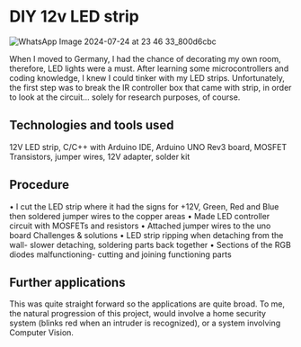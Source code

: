 # DIY 12v LED strip

![WhatsApp Image 2024-07-24 at 23 46 33_800d6cbc](https://github.com/user-attachments/assets/98a5ce74-fe57-4076-ae6d-708169471df1)

When I moved to Germany, I had the chance of decorating my own room, therefore, LED lights were a must. After learning some microcontrollers and coding knowledge, I knew I could tinker with my LED strips. Unfortunately, the first step was to break the IR controller box that came with strip, in order to look at the circuit… solely for research purposes, of course. 

## Technologies and tools used
12V LED strip, C/C++ with Arduino IDE, Arduino UNO Rev3 board, MOSFET Transistors, jumper wires, 12V adapter, solder kit 
## Procedure 
•	I cut the LED strip where it had the signs for +12V, Green, Red and Blue then soldered jumper wires to the copper areas 
•	Made LED controller circuit with MOSFETs and resistors •	Attached jumper wires to the uno board Challenges & solutions 
•	LED strip ripping when detaching from the wall- slower detaching, soldering parts back together 
•	Sections of the RGB diodes malfunctioning- cutting and joining functioning parts 
## Further applications 
This was quite straight forward so the applications are quite broad. To me, the natural progression of this project, would involve a home security system (blinks red when an intruder is recognized), or a system involving Computer Vision.

